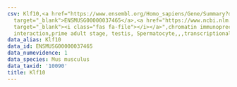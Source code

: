 ```yaml
---
csv: Klf10,<a href="https://www.ensembl.org/Homo_sapiens/Gene/Summary?db=core;g=ENSMUSG00000037465"
  target="_blank">ENSMUSG00000037465</a>,<a href="https://www.ncbi.nlm.nih.gov/pubmed/25450459"
  target="_blank"><i class="fas fa-file"></i></a>",chromatin immunoprecipitation assay,direct
  interaction,prime adult stage, testis, Spermatocyte,,,transcriptional regulation,
data_alias: Klf10
data_id: ENSMUSG00000037465
data_numevidence: 1
data_species: Mus musculus
data_taxid: '10090'
title: Klf10
---
```

